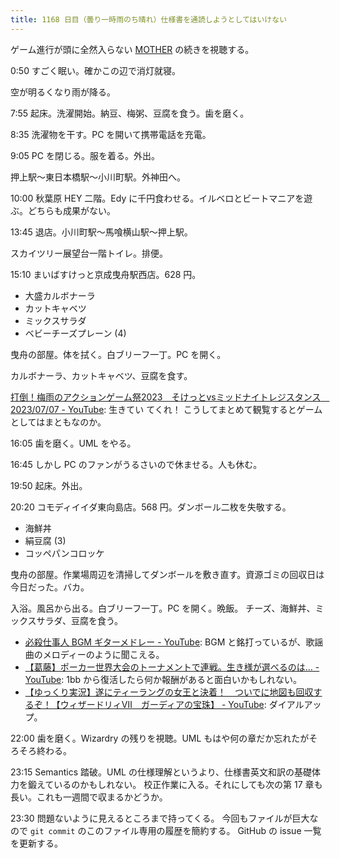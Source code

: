 ```yaml
---
title: 1168 日目（曇り一時雨のち晴れ）仕様書を通読しようとしてはいけない
---
```


ゲーム進行が頭に全然入らない [MOTHER](https://www.youtube.com/playlist?list=PLolidDPmwWFSfjfQHbIssP6K1B9qmLBph) の続きを視聴する。

0:50 すごく眠い。確かこの辺で消灯就寝。

空が明るくなり雨が降る。

7:55 起床。洗濯開始。納豆、梅粥、豆腐を食う。歯を磨く。

8:35 洗濯物を干す。PC を開いて携帯電話を充電。

9:05 PC を閉じる。服を着る。外出。

押上駅～東日本橋駅～小川町駅。外神田へ。

10:00 秋葉原 HEY 二階。Edy に千円食わせる。イルベロとビートマニアを遊ぶ。どちらも成果がない。

13:45 退店。小川町駅～馬喰横山駅～押上駅。

スカイツリー展望台一階トイレ。排便。

15:10 まいばすけっと京成曳舟駅西店。628 円。

* 大盛カルボナーラ
* カットキャベツ
* ミックスサラダ
* ベビーチーズプレーン (4)

曳舟の部屋。体を拭く。白ブリーフ一丁。PC を開く。

カルボナーラ、カットキャベツ、豆腐を食す。

[打倒！梅雨のアクションゲーム祭2023　そけっとvsミッドナイトレジスタンス　2023/07/07 - YouTube](https://www.youtube.com/watch?v=lb4hByujuYc):
生きてい てくれ！
こうしてまとめて観覧するとゲームとしてはまともなのか。

16:05 歯を磨く。UML をやる。

16:45 しかし PC のファンがうるさいので休ませる。人も休む。

19:50 起床。外出。

20:20 コモディイイダ東向島店。568 円。ダンボール二枚を失敬する。

* 海鮮丼
* 絹豆腐 (3)
* コッペパンコロッケ

曳舟の部屋。作業場周辺を清掃してダンボールを敷き直す。資源ゴミの回収日は今日だった。バカ。

入浴。風呂から出る。白ブリーフ一丁。PC を開く。晩飯。
チーズ、海鮮丼、ミックスサラダ、豆腐を食う。

* [必殺仕事人 BGM ギターメドレー - YouTube](https://www.youtube.com/watch?v=E1POP_C0qB4):
  BGM と銘打っているが、歌謡曲のメロディーのように聞こえる。
* [【葛藤】ポーカー世界大会のトーナメントで連戦。生き様が選べるのは… - YouTube](https://www.youtube.com/watch?v=83eWEyzlwe4):
  1bb から復活したら何か報酬があると面白いかもしれない。
* [【ゆっくり実況】遂にティーラングの女王と決着！　ついでに地図も回収するぞ！【ウィザードリィⅦ　ガーディアの宝珠】 - YouTube](https://www.youtube.com/watch?v=zrkHlE57VQA):
  ダイアルアップ。

22:00 歯を磨く。Wizardry の残りを視聴。UML もはや何の章だか忘れたがそろそろ終わる。

23:15 Semantics 踏破。UML の仕様理解というより、仕様書英文和訳の基礎体力を鍛えているのかもしれない。
校正作業に入る。それにしても次の第 17 章も長い。これも一週間で収まるかどうか。

23:30 問題ないように見えるところまで持ってくる。
今回もファイルが巨大なので `git commit` のこのファイル専用の履歴を簡約する。
GitHub の issue 一覧を更新する。
